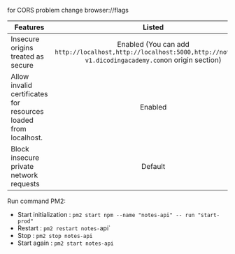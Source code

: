 for CORS problem change browser://flags

| Features                                                        |                                                           Listed                                                            |
| --------------------------------------------------------------- | :-------------------------------------------------------------------------------------------------------------------------: |
| Insecure origins treated as secure                              | Enabled (You can add <br> `http://localhost,http://localhost:5000,http://notesapp-v1.dicodingacademy.com`on origin section) |
| Allow invalid certificates for resources loaded from localhost. |                                                           Enabled                                                           |
| Block insecure private network requests                         |                                                           Default                                                           |

Run command PM2:

-   Start initialization : `pm2 start npm --name "notes-api" -- run "start-prod"`
-   Restart : `pm2 restart notes-`api`
-   Stop : `pm2 stop notes-api`
-   Start again : `pm2 start notes-api`
